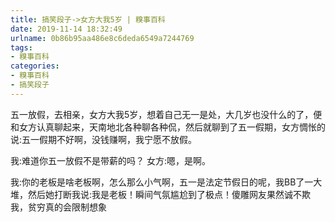 ```yaml
---
title: 搞笑段子->女方大我5岁 | 糗事百科
date: 2019-11-14 18:32:49
urlname: 0b86b95aa486e8c6deda6549a7244769
tags: 
- 糗事百科
categories:
- 糗事百科
- 搞笑段子
---
```

五一放假，去相亲，女方大我5岁，想着自己无一是处，大几岁也没什么的了，便和女方认真聊起来，天南地北各种聊各种侃，然后就聊到了五一假期，女方惆怅的说:五一假期不好啊，没钱赚啊，我宁愿不放假。

我:难道你五一放假不是带薪的吗？  女方:嗯，是啊。

我:你的老板是啥老板啊，怎么那么小气啊，五一是法定节假日的呢，我BB了一大堆，然后她打断我说:我是老板！瞬间气氛尴尬到了极点！傻雕网友果然诚不欺我，贫穷真的会限制想象


